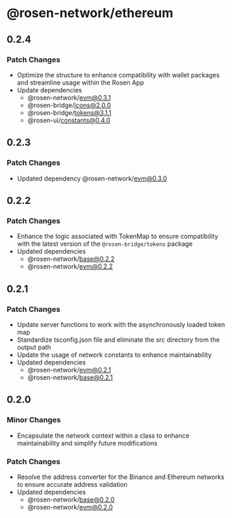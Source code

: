 # @rosen-network/ethereum

## 0.2.4

### Patch Changes

- Optimize the structure to enhance compatibility with wallet packages and streamline usage within the Rosen App
- Update dependencies
  - @rosen-network/evm@0.3.1
  - @rosen-bridge/icons@2.0.0
  - @rosen-bridge/tokens@3.1.1
  - @rosen-ui/constants@0.4.0

## 0.2.3

### Patch Changes

- Updated dependency @rosen-network/evm@0.3.0

## 0.2.2

### Patch Changes

- Enhance the logic associated with TokenMap to ensure compatibility with the latest version of the `@rosen-bridge/tokens` package
- Updated dependencies
  - @rosen-network/base@0.2.2
  - @rosen-network/evm@0.2.2

## 0.2.1

### Patch Changes

- Update server functions to work with the asynchronously loaded token map
- Standardize tsconfig.json file and eliminate the src directory from the output path
- Update the usage of network constants to enhance maintainability
- Updated dependencies
  - @rosen-network/evm@0.2.1
  - @rosen-network/base@0.2.1

## 0.2.0

### Minor Changes

- Encapsulate the network context within a class to enhance maintainability and simplify future modifications

### Patch Changes

- Resolve the address converter for the Binance and Ethereum networks to ensure accurate address validation
- Updated dependencies
  - @rosen-network/base@0.2.0
  - @rosen-network/evm@0.2.0
